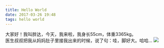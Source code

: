 ```yaml
---
title: Hello World
date: 2017-03-26 19:48
tags: hello world
---
```

大家好！我叫胖达，今天，我来啦，我身长55cm，体重3365kg。  
医生叔叔把我从妈妈肚子里接我出来的时候，说了句：哇，脚好大。哈哈...
![](http://p0ag9h8ja.bkt.clouddn.com/IMG_1331.JPG?imageView2/5/w/400/h/300/format/webp/interlace/1/q/100|imageslim
)
